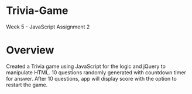 # Trivia-Game

Week 5 - JavaScript Assignment 2

# Overview

Created a Trivia game using JavaScript for the logic and jQuery to manipulate HTML. 10 questions randomly generated with countdown timer for answer. After 10 questions, app will display score with the option to restart the game.
